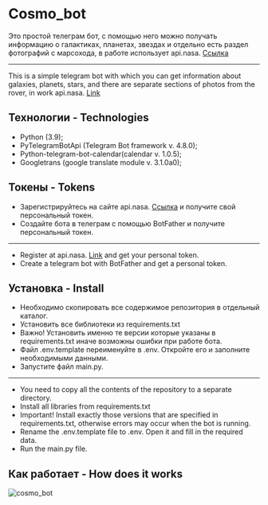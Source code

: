 # Cosmo_bot

Это простой телеграм бот, с помощью него можно получать информацию о галактиках, планетах, звездах и отдельно есть раздел фотографий с марсохода, в работе использует api.nasa. [Ссылка](https://api.nasa.gov)
___
This is a simple telegram bot with which you can get information about galaxies, planets, stars, and there are separate sections of photos from the rover, in work api.nasa. [Link](https://api.nasa.gov)
## Технологии - Technologies

 * Python (3.9);
 * PyTelegramBotApi (Telegram Bot framework v. 4.8.0);
 * Python-telegram-bot-calendar(calendar v. 1.0.5);
 * Googletrans (google translate module v. 3.1.0a0);

## Токены - Tokens
 * Зарегистрируйтесь на сайте api.nasa. [Ссылка](https://api.nasa.gov) и получите свой персональный токен.
 * Создайте бота в телеграм с помощью BotFather и получите персональный токен.
 ___
 * Register at api.nasa. [Link](https://api.nasa.gov) and get your personal token.
 * Create a telegram bot with BotFather and get a personal token.
## Установка - Install

 * Необходимо скопировать все содержимое репозитория в отдельный каталог.
 * Установить все библиотеки из requirements.txt 
 * Важно! Установить именно те версии которые указаны в requirements.txt иначе возможны ошибки при работе бота.
 * Файл .env.template переименуйте в .env. Откройте его и заполните необходимыми данными.
 * Запустите файл main.py.
 ___
 * You need to copy all the contents of the repository to a separate directory.
 * Install all libraries from requirements.txt
 * Important! Install exactly those versions that are specified in requirements.txt, otherwise errors may occur when the bot is running.
 * Rename the .env.template file to .env. Open it and fill in the required data.
 * Run the main.py file.

## Как работает - How does it works
  ![cosmo_bot](https://user-images.githubusercontent.com/112414906/215119670-3010edd2-26aa-4209-a93d-8772b16ffd3d.gif)
